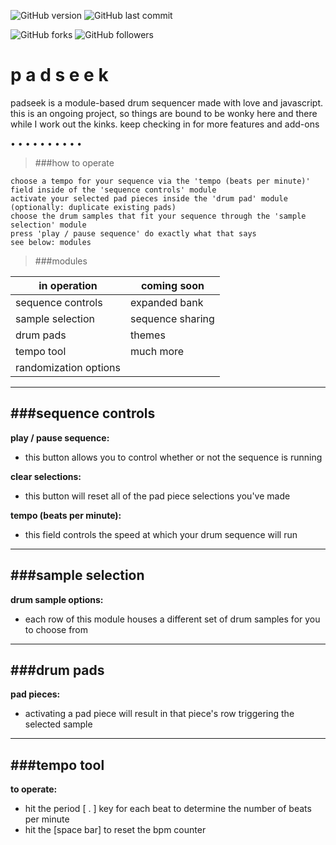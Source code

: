 ![GitHub version](https://img.shields.io/badge/version-alpha-red.svg) ![GitHub last commit](https://img.shields.io/github/last-commit/AaronChapman/padseek.svg)

![GitHub forks](https://img.shields.io/github/forks/AaronChapman/padseek.svg?style=social&label=Fork) ![GitHub followers](https://img.shields.io/github/followers/AaronChapman.svg?style=social&label=Follow)

# p a d s e e k

padseek is a module-based drum sequencer made with love and javascript. this is an ongoing project, so things are bound to be wonky here and there while I work out the kinks. keep checking in for more features and add-ons

• • • • • • • • • •

>###how to operate

	choose a tempo for your sequence via the 'tempo (beats per minute)' field inside of the 'sequence controls' module
	activate your selected pad pieces inside the 'drum pad' module (optionally: duplicate existing pads)
	choose the drum samples that fit your sequence through the 'sample selection' module
	press 'play / pause sequence' do exactly what that says
	see below: modules

>###modules

| in operation | coming soon |
| ------------ | ------------ |
| sequence controls | expanded bank |
| sample selection | sequence sharing |
| drum pads | themes |
| tempo tool | much more |
| randomization options |

---
###sequence controls
---

**play / pause sequence:**
- this button allows you to control whether or not the sequence is running

**clear selections:**
- this button will reset all of the pad piece selections you've made

**tempo (beats per minute):**
- this field controls the speed at which your drum sequence will run

---
###sample selection
---

**drum sample options:**
- each row of this module houses a different set of drum samples for you to choose from

---
###drum pads
---

**pad pieces:**
- activating a pad piece will result in that piece's row triggering the selected sample

---
###tempo tool
---

**to operate:**
- hit the period [ . ] key for each beat to determine the number of beats per minute
- hit the [space bar] to reset the bpm counter